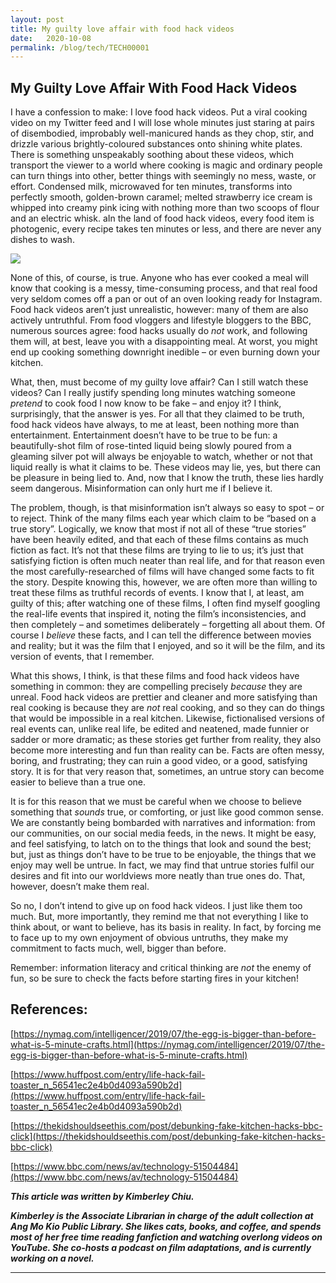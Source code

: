 ```yaml
---
layout: post
title: My guilty love affair with food hack videos
date:   2020-10-08
permalink: /blog/tech/TECH00001
---
```


## **My Guilty Love Affair With Food Hack Videos**

I have a confession to make: I love food hack videos. Put a viral cooking video on my Twitter feed and I will lose whole minutes just staring at pairs of disembodied, improbably well-manicured hands as they chop, stir, and drizzle various brightly-coloured substances onto shining white plates. There is something unspeakably soothing about these videos, which transport the viewer to a world where cooking is magic and ordinary people can turn things into other, better things with seemingly no mess, waste, or effort. Condensed milk, microwaved for ten minutes, transforms into perfectly smooth, golden-brown caramel; melted strawberry ice cream is whipped into creamy pink icing with nothing more than two scoops of flour and an electric whisk. aIn the land of food hack videos, every food item is photogenic, every recipe takes ten minutes or less, and there are never any dishes to wash. 

![](../../../../GitHub/nlb-sure/images/82516322-angry-stressed-woman-making-a-cake-at-the-messy-table-full-with-pastries-items-and-ingredients-1602147902815.jpg)

None of this, of course, is true. Anyone who has ever cooked a meal will know that cooking is a messy, time-consuming process, and that real food very seldom comes off a pan or out of an oven looking ready for Instagram. Food hack videos aren’t just unrealistic, however: many of them are also actively untruthful. From food vloggers and lifestyle bloggers to the BBC, numerous sources agree: food hacks usually do *not* work, and following them will, at best, leave you with a disappointing meal. At worst, you might end up cooking something downright inedible – or even burning down your kitchen.



What, then, must become of my guilty love affair? Can I still watch these videos? Can I really justify spending long minutes watching someone *pretend* to cook food I now know to be fake – and enjoy it? I think, surprisingly, that the answer is yes. For all that they claimed to be truth, food hack videos have always, to me at least, been nothing more than entertainment. Entertainment doesn’t have to be true to be fun: a beautifully-shot film of rose-tinted liquid being slowly poured from a gleaming silver pot will always be enjoyable to watch, whether or not that liquid really is what it claims to be. These videos may lie, yes, but there can be pleasure in being lied to. And, now that I know the truth, these lies hardly seem dangerous. Misinformation can only hurt me if I believe it. 

The problem, though, is that misinformation isn’t always so easy to spot – or to reject. Think of the many films each year which claim to be “based on a true story”. Logically, we know that most if not all of these “true stories” have been heavily edited, and that each of these films contains as much fiction as fact. It’s not that these films are trying to lie to us; it’s just that satisfying fiction is often much neater than real life, and for that reason even the most carefully-researched of films will have changed some facts to fit the story. Despite knowing this, however, we are often more than willing to treat these films as truthful records of events. I know that I, at least, am guilty of this; after watching one of these films, I often find myself googling the real-life events that inspired it, noting the film’s inconsistencies, and then completely – and sometimes deliberately – forgetting all about them. Of course I *believe* these facts, and I can tell the difference between movies and reality; but it was the film that I enjoyed, and so it will be the film, and its version of events, that I remember. 



What this shows, I think, is that these films and food hack videos have something in common: they are compelling precisely *because* they are unreal. Food hack videos are prettier and cleaner and more satisfying than real cooking is because they are *not* real cooking, and so they can do things that would be impossible in a real kitchen. Likewise, fictionalised versions of real events can, unlike real life, be edited and neatened, made funnier or sadder or more dramatic; as these stories get further from reality, they also become more interesting and fun than reality can be. Facts are often messy, boring, and frustrating; they can ruin a good video, or a good, satisfying story. It is for that very reason that, sometimes, an untrue story can become easier to believe than a true one. 



It is for this reason that we must be careful when we choose to believe something that *sounds* true, or comforting, or just like good common sense. We are constantly being bombarded with narratives and information: from our communities, on our social media feeds, in the news. It might be easy, and feel satisfying, to latch on to the things that look and sound the best; but, just as things don’t have to be true to be enjoyable, the things that we enjoy may well be untrue. In fact, we may find that untrue stories fulfil our desires and fit into our worldviews more neatly than true ones do. That, however, doesn’t make them real. 



So no, I don’t intend to give up on food hack videos. I just like them too much. But, more importantly, they remind me that not everything I like to think about, or want to believe, has its basis in reality. In fact, by forcing me to face up to my own enjoyment of obvious untruths, they make my commitment to facts much, well, bigger than before. 



Remember: information literacy and critical thinking are *not* the enemy of fun, so be sure to check the facts before starting fires in your kitchen! 



<h2>References:</h2>

[https://nymag.com/intelligencer/2019/07/the-egg-is-bigger-than-before-what-is-5-minute-crafts.html](https://nymag.com/intelligencer/2019/07/the-egg-is-bigger-than-before-what-is-5-minute-crafts.html)

[https://www.huffpost.com/entry/life-hack-fail-toaster_n_56541ec2e4b0d4093a590b2d](https://www.huffpost.com/entry/life-hack-fail-toaster_n_56541ec2e4b0d4093a590b2d)

[https://thekidshouldseethis.com/post/debunking-fake-kitchen-hacks-bbc-click](https://thekidshouldseethis.com/post/debunking-fake-kitchen-hacks-bbc-click)

[https://www.bbc.com/news/av/technology-51504484](https://www.bbc.com/news/av/technology-51504484)

 



***This article was written by Kimberley Chiu.***  

***Kimberley is the Associate Librarian in charge of the adult collection at Ang Mo Kio Public Library. She likes cats, books, and coffee, and spends most of her free time reading fanfiction and watching overlong videos on YouTube. She co-hosts a podcast on film adaptations, and is currently working on a novel.***

****

​     

 